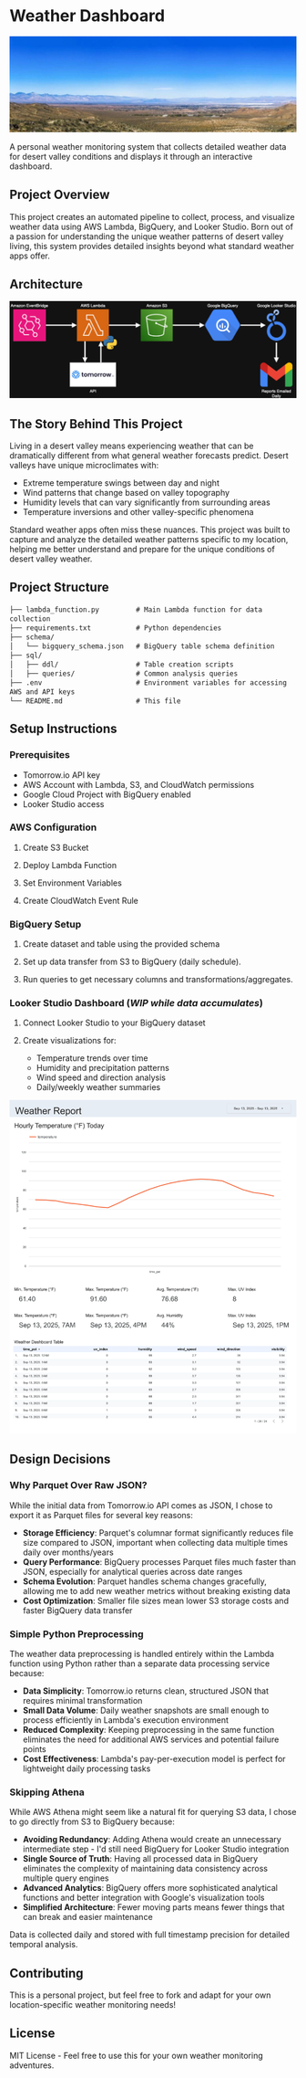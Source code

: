 # Weather Dashboard

![](images/sun.jpeg)

A personal weather monitoring system that collects detailed weather data for desert valley conditions and displays it through an interactive dashboard.

## Project Overview

This project creates an automated pipeline to collect, process, and visualize weather data using AWS Lambda, BigQuery, and Looker Studio. Born out of a passion for understanding the unique weather patterns of desert valley living, this system provides detailed insights beyond what standard weather apps offer.

## Architecture

![](images/pipeline.png)

## The Story Behind This Project

Living in a desert valley means experiencing weather that can be dramatically different from what general weather forecasts predict. Desert valleys have unique microclimates with:
- Extreme temperature swings between day and night
- Wind patterns that change based on valley topography  
- Humidity levels that can vary significantly from surrounding areas
- Temperature inversions and other valley-specific phenomena

Standard weather apps often miss these nuances. This project was built to capture and analyze the detailed weather patterns specific to my location, helping me better understand and prepare for the unique conditions of desert valley weather.


## Project Structure

```
├── lambda_function.py         # Main Lambda function for data collection
├── requirements.txt           # Python dependencies
├── schema/
│   └── bigquery_schema.json   # BigQuery table schema definition
├── sql/
│   ├── ddl/                   # Table creation scripts
│   ├── queries/               # Common analysis queries
├── .env                       # Environment variables for accessing AWS and API keys
└── README.md                  # This file
```

## Setup Instructions

### Prerequisites

- Tomorrow.io API key
- AWS Account with Lambda, S3, and CloudWatch permissions
- Google Cloud Project with BigQuery enabled
- Looker Studio access

### AWS Configuration

1. Create S3 Bucket

2. Deploy Lambda Function

3. Set Environment Variables

4. Create CloudWatch Event Rule

### BigQuery Setup

1. Create dataset and table using the provided schema

2. Set up data transfer from S3 to BigQuery (daily schedule).

3. Run queries to get necessary columns and transformations/aggregates.

### Looker Studio Dashboard (*WIP while data accumulates*)

1. Connect Looker Studio to your BigQuery dataset

2. Create visualizations for:
   - Temperature trends over time
   - Humidity and precipitation patterns
   - Wind speed and direction analysis
   - Daily/weekly weather summaries

![](images/dashboard.png)

## Design Decisions

### Why Parquet Over Raw JSON?

While the initial data from Tomorrow.io API comes as JSON, I chose to export it as Parquet files for several key reasons:

- **Storage Efficiency**: Parquet's columnar format significantly reduces file size compared to JSON, important when collecting data multiple times daily over months/years
- **Query Performance**: BigQuery processes Parquet files much faster than JSON, especially for analytical queries across date ranges
- **Schema Evolution**: Parquet handles schema changes gracefully, allowing me to add new weather metrics without breaking existing data
- **Cost Optimization**: Smaller file sizes mean lower S3 storage costs and faster BigQuery data transfer

### Simple Python Preprocessing

The weather data preprocessing is handled entirely within the Lambda function using Python rather than a separate data processing service because:

- **Data Simplicity**: Tomorrow.io returns clean, structured JSON that requires minimal transformation
- **Small Data Volume**: Daily weather snapshots are small enough to process efficiently in Lambda's execution environment  
- **Reduced Complexity**: Keeping preprocessing in the same function eliminates the need for additional AWS services and potential failure points
- **Cost Effectiveness**: Lambda's pay-per-execution model is perfect for lightweight daily processing tasks

### Skipping Athena

While AWS Athena might seem like a natural fit for querying S3 data, I chose to go directly from S3 to BigQuery because:

- **Avoiding Redundancy**: Adding Athena would create an unnecessary intermediate step - I'd still need BigQuery for Looker Studio integration
- **Single Source of Truth**: Having all processed data in BigQuery eliminates the complexity of maintaining data consistency across multiple query engines
- **Advanced Analytics**: BigQuery offers more sophisticated analytical functions and better integration with Google's visualization tools
- **Simplified Architecture**: Fewer moving parts means fewer things that can break and easier maintenance

Data is collected daily and stored with full timestamp precision for detailed temporal analysis.

## Contributing

This is a personal project, but feel free to fork and adapt for your own location-specific weather monitoring needs!

## License

MIT License - Feel free to use this for your own weather monitoring adventures.